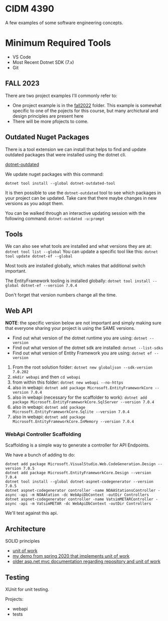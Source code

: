 # CIDM 4390

A few examples of some software engineering concepts.

# Minimum Required Tools
* VS Code
* Most Recent Dotnet SDK (7.x)
* Git 

## FALL 2023

There are two project examples I'll commonly refer to:

-   One project example is in the [fall2022](fall2022) folder. This example is somewhat specific to one of the pojects for this course, but many archictural and design principles are present here
-   There will be more pfojects to come.

## Outdated Nuget Packages

There is a tool extension we can install that helps to find and update outdated packages that were installed using the dotnet cli.

[dotnet-outdated](https://github.com/dotnet-outdated/dotnet-outdated)

We update nuget packages with this command:

`dotnet tool install --global dotnet-outdated-tool`

It is then possible to use the `dotnet-outdated` tool to see which packages in your project can be updated.  Take care that there maybe changes in new versions as you adopt them.

You can be walked through an interactive updating session with the following command: `dotnet-outdated -u:prompt`

## Tools

We can also see what tools are installed and what versions they are at: `dotnet tool list --global`
You can update a specific tool like this: `dotnet tool update dotnet-ef --global`

Most tools are installed globally, which makes that additional switch important.

The EntityFramework tooling is installed globally: `dotnet tool install --global dotnet-ef --version 7.0.4`

Don't forget that version numbers change all the time.

## Web API

**NOTE**: the specific version below are not important and simply making sure that everyone sharing your project is using the SAME versions.

* Find out what version of the dotnet runtime you are using: `dotnet --version`
* Find out what version of the dotnet sdk are installed: `dotnet --list-sdks`
* Find out what version of Entity Framework you are using: `dotnet ef --version`

1. From the root solution folder: `dotnet new globaljson --sdk-version 7.0.202`
2. `mkdir webapi` and then `cd webapi`
3. from within this folder: `dotnet new webapi --no-https`
4. also in webapi: `dotnet add package Microsoft.EntityFrameworkCore --version 7.0.4`
5. also in webapi (necessary for the scaffolder to work): `dotnet add package Microsoft.EntityFrameworkCore.SqlServer --version 7.0.4`
6. also in webapi: `dotnet add package Microsoft.EntityFrameworkCore.Sqlite --version 7.0.4`
7. also in webapi: `dotnet add package Microsoft.EntityFrameworkCore.InMemory --version 7.0.4`

### WebApi Controller Scaffolding

Scaffolding is a simple way to generate a controller for API Endpoints.

We have a bunch of adding to do:

```
dotnet add package Microsoft.VisualStudio.Web.CodeGeneration.Design --version 7.0.5
dotnet add package Microsoft.EntityFrameworkCore.Design --version 7.0.4
dotnet tool install --global dotnet-aspnet-codegenerator --version 7.0.5
dotnet aspnet-codegenerator controller -name NOAAStationsController -async -api -m NOAAtation -dc WebApiDbContext -outDir Controllers
dotnet aspnet-codegenerator controller -name VatsimMETARController -async -api -m VatsimMETAR -dc WebApiDbContext -outDir Controllers
```

We'll test against this api.

## Architecture

SOLID principles

-   [unit of work](https://pradeeploganathan.com/architecture/repository-and-unit-of-work-pattern-asp-net-core-3-1/)
-   [my demo from spring 2020 that implements unit of work](https://github.com/ahuimanu/wizarddemo)
-   [older asp.net mvc documentation regarding repository and unit of work](https://docs.microsoft.com/en-us/aspnet/mvc/overview/older-versions/getting-started-with-ef-5-using-mvc-4/implementing-the-repository-and-unit-of-work-patterns-in-an-asp-net-mvc-application)

## Testing

XUnit for unit testing.

Projects:

-   webapi
-   tests
